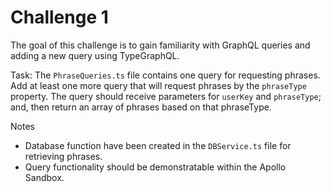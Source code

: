 # Challenge 1

The goal of this challenge is to gain familiarity with GraphQL queries and adding a new query using TypeGraphQL.

Task: The `PhraseQueries.ts` file contains one query for requesting phrases.  Add at least one more query that will request phrases by the `phraseType` property.  The query should receive parameters for `userKey` and `phraseType`; and, then return an array of phrases based on that phraseType.

Notes
- Database function have been created in the `DBService.ts` file for retrieving phrases.
- Query functionality should be demonstratable within the Apollo Sandbox.